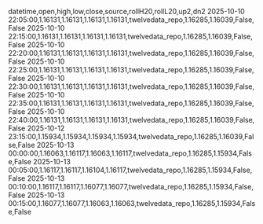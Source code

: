 datetime,open,high,low,close,source,rollH20,rollL20,up2,dn2
2025-10-10 22:05:00,1.16131,1.16131,1.16131,1.16131,twelvedata_repo,1.16285,1.16039,False,False
2025-10-10 22:15:00,1.16131,1.16131,1.16131,1.16131,twelvedata_repo,1.16285,1.16039,False,False
2025-10-10 22:20:00,1.16131,1.16131,1.16131,1.16131,twelvedata_repo,1.16285,1.16039,False,False
2025-10-10 22:25:00,1.16131,1.16131,1.16131,1.16131,twelvedata_repo,1.16285,1.16039,False,False
2025-10-10 22:30:00,1.16131,1.16131,1.16131,1.16131,twelvedata_repo,1.16285,1.16039,False,False
2025-10-10 22:35:00,1.16131,1.16131,1.16131,1.16131,twelvedata_repo,1.16285,1.16039,False,False
2025-10-10 22:40:00,1.16131,1.16131,1.16131,1.16131,twelvedata_repo,1.16285,1.16039,False,False
2025-10-12 23:15:00,1.15934,1.15934,1.15934,1.15934,twelvedata_repo,1.16285,1.16039,False,False
2025-10-13 00:00:00,1.16063,1.16117,1.16063,1.16117,twelvedata_repo,1.16285,1.15934,False,False
2025-10-13 00:05:00,1.16117,1.16117,1.16104,1.16117,twelvedata_repo,1.16285,1.15934,False,False
2025-10-13 00:10:00,1.16117,1.16117,1.16077,1.16077,twelvedata_repo,1.16285,1.15934,False,False
2025-10-13 00:15:00,1.16077,1.16077,1.16063,1.16063,twelvedata_repo,1.16285,1.15934,False,False
